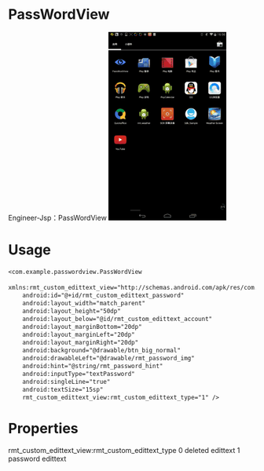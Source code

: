 # PassWordView
Engineer-Jsp：PassWordView
![image](https://github.com/Mr-Jiang/PassWordView/blob/master/PassWordView/PassWordView.gif)

# Usage
    <com.example.passwordview.PassWordView
        xmlns:rmt_custom_edittext_view="http://schemas.android.com/apk/res/com.example.passwordview"
        android:id="@+id/rmt_custom_edittext_password"
        android:layout_width="match_parent"
        android:layout_height="50dp"
        android:layout_below="@id/rmt_custom_edittext_account"
        android:layout_marginBottom="20dp"
        android:layout_marginLeft="20dp"
        android:layout_marginRight="20dp"
        android:background="@drawable/btn_big_normal"
        android:drawableLeft="@drawable/rmt_password_img"
        android:hint="@string/rmt_password_hint"
        android:inputType="textPassword"
        android:singleLine="true"
        android:textSize="15sp"
        rmt_custom_edittext_view:rmt_custom_edittext_type="1" />
        
        

# Properties
rmt_custom_edittext_view:rmt_custom_edittext_type 0 deleted edittext 1 password edittext

